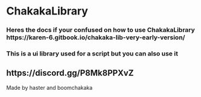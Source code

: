 # ChakakaLibrary

<h3>Heres the docs if your confused on how to use ChakakaLibrary https://karen-6.gitbook.io/chakaka-lib-very-early-version/</h3>

<h3>This is a ui library used for a script but you can also use it</h3>

<h2>https://discord.gg/P8Mk8PPXvZ</h2>

<p>Made by haster and boomchakaka</p>
